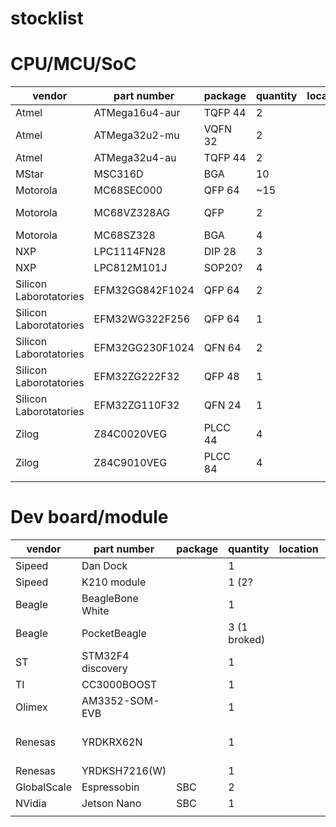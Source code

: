 # stocklist

# CPU/MCU/SoC

| vendor                 | part number     | package | quantity | location | notes         |
|------------------------|-----------------|---------|----------|----------|---------------|
| Atmel                  | ATMega16u4-aur  | TQFP 44 | 2        |          |               |
| Atmel                  | ATMega32u2-mu   | VQFN 32 | 2        |          |               |
| Atmel                  | ATMega32u4-au   | TQFP 44 | 2        |          |               |
| MStar                  | MSC316D         | BGA     | 10       |          |               |
| Motorola               | MC68SEC000      | QFP 64  | ~15      |          |               |
| Motorola               | MC68VZ328AG     | QFP     | 2        |          | DragonBall VZ |
| Motorola               | MC68SZ328       | BGA     | 4        |          |               |
| NXP                    | LPC1114FN28     | DIP 28  | 3        |          |               |
| NXP                    | LPC812M101J     | SOP20?  | 4        |          |               |
| Silicon Laborotatories | EFM32GG842F1024 | QFP 64  | 2        |          |               |
| Silicon Laborotatories | EFM32WG322F256  | QFP 64  | 1        |          |               |
| Silicon Laborotatories | EFM32GG230F1024 | QFN 64  | 2        |          |               |
| Silicon Laborotatories | EFM32ZG222F32   | QFP 48  | 1        |          |               |
| Silicon Laborotatories | EFM32ZG110F32   | QFN 24  | 1        |          |               |
| Zilog                  | Z84C0020VEG     | PLCC 44 | 4        |          |               |
| Zilog                  | Z84C9010VEG     | PLCC 84 | 4        |          | Z80 IO chip   |
|                        |                 |         |          |          |               |

# Dev board/module

| vendor                 | part number       | package | quantity     | location | notes                |
|------------------------|-------------------|---------|--------------|----------|----------------------|
| Sipeed                 | Dan Dock          |         | 1            |          | K210                 |
| Sipeed                 | K210 module       |         | 1 (2?        |          | K210                 |
| Beagle                 | BeagleBone White  |         | 1            |          |                      |
| Beagle                 | PocketBeagle      |         | 3 (1 broked) |          |                      |
| ST                     | STM32F4 discovery |         | 1            |          |                      |
| TI                     | CC3000BOOST       |         | 1            |          |                      |
| Olimex                 | AM3352-SOM-EVB    |         | 1            |          |                      |
| Renesas                | YRDKRX62N         |         | 1            |          | RX62N, LCD is broked |
| Renesas                | YRDKSH7216(W)     |         | 1            |          | SH2A                 |
| GlobalScale            | Espressobin       | SBC     | 2            |          |                      |
| NVidia                 | Jetson Nano       | SBC     | 1            |          |                      |
|                        |                   |         |              |          |                      |

